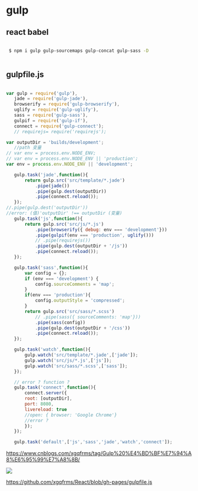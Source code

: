 # gulp

## react babel


```sh

 $ npm i gulp gulp-sourcemaps gulp-concat gulp-sass -D
 
 ``` 
 
 
 ## gulpfile.js
 
 
 ```js

var gulp = require('gulp'),
	jade = require('gulp-jade'),
	browserify = require('gulp-browserify'),
	uglify = require('gulp-uglify'),
	sass = require('gulp-sass'),
	gulpif = require('gulp-if'),
	connect = require('gulp-connect');
	// requirejs= require('requirejs');

var outputDir = 'builds/development';
	//path 变量
// var env = process.env.NODE_ENV;
// var env = process.env.NODE_ENV || 'production';
var env = process.env.NODE_ENV || 'development';

	gulp.task('jade',function(){
		return gulp.src('src/template/*.jade')
			.pipe(jade())
			.pipe(gulp.dest(outputDir))
			.pipe(connect.reload());
	});
//.pipe(gulp.dest('outputDir')) 
//error: (值)'outputDir' !== outputDir (变量)
	gulp.task('js',function(){
		return gulp.src('src/js/*.js')
			.pipe(browserify({ debug: env === 'development'}))
			.pipe(gulpif(env === 'production', uglify()))
			// .pipe(requirejs())
			.pipe(gulp.dest(outputDir + '/js'))
			.pipe(connect.reload());
	});

	gulp.task('sass',function(){
		var config = {};
		if (env === 'development') {
			config.sourceComments = 'map';
		} 
		if(env === 'production'){
			config.outputStyle = 'compressed';
		}
		return gulp.src('src/sass/*.scss')
			// .pipe(sass({ sourceComments: 'map'}))
			.pipe(sass(config))
			.pipe(gulp.dest(outputDir + '/css'))
			.pipe(connect.reload());
	});

	gulp.task('watch',function(){
		gulp.watch('src/template/*.jade',['jade']);
		gulp.watch('src/js/*.js',['js']);
		gulp.watch('src/sass/*.scss',['sass']);
	});

	// error ? function ?
	gulp.task('connect',function(){
		connect.server({
		root: [outputDir],
		port: 8080,
	    livereload: true
		//open: { browser: 'Google Chrome'}
		//error ?
		});
	});

	gulp.task('default',['js','sass','jade','watch','connect']);
 
 ``` 
 
 https://www.cnblogs.com/xgqfrms/tag/Gulp%20%E4%BD%BF%E7%94%A8%E6%95%99%E7%A8%8B/
 
 
 ![](https://cloud.githubusercontent.com/assets/18028768/19084259/69b3e01a-8a98-11e6-9567-eff7e25575ca.PNG)
 
 
 
 https://github.com/xgqfrms/React/blob/gh-pages/gulpfile.js
 
 
 
 
 
 
 
 
 
 
